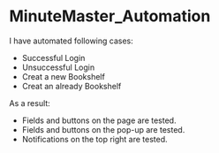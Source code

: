 # MinuteMaster_Automation
I have automated following cases:
- Successful Login
- Unsuccessful Login
- Creat a new Bookshelf
- Creat an already Bookshelf

As a result:
- Fields and buttons on the page are tested.
- Fields and buttons on the pop-up are tested.
- Notifications on the top right are tested.
